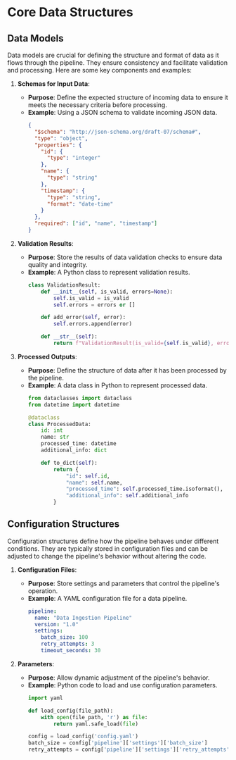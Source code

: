 # Core Data Structures

## Data Models

Data models are crucial for defining the structure and format of data as it flows through the pipeline. They ensure consistency and facilitate validation and processing. Here are some key components and examples:

1. **Schemas for Input Data**:
   - **Purpose**: Define the expected structure of incoming data to ensure it meets the necessary criteria before processing.
   - **Example**: Using a JSON schema to validate incoming JSON data.
     ```json
     {
       "$schema": "http://json-schema.org/draft-07/schema#",
       "type": "object",
       "properties": {
         "id": {
           "type": "integer"
         },
         "name": {
           "type": "string"
         },
         "timestamp": {
           "type": "string",
           "format": "date-time"
         }
       },
       "required": ["id", "name", "timestamp"]
     }
     ```

2. **Validation Results**:
   - **Purpose**: Store the results of data validation checks to ensure data quality and integrity.
   - **Example**: A Python class to represent validation results.
     ```python
     class ValidationResult:
         def __init__(self, is_valid, errors=None):
             self.is_valid = is_valid
             self.errors = errors or []

         def add_error(self, error):
             self.errors.append(error)

         def __str__(self):
             return f"ValidationResult(is_valid={self.is_valid}, errors={self.errors})"
     ```

3. **Processed Outputs**:
   - **Purpose**: Define the structure of data after it has been processed by the pipeline.
   - **Example**: A data class in Python to represent processed data.
     ```python
     from dataclasses import dataclass
     from datetime import datetime

     @dataclass
     class ProcessedData:
         id: int
         name: str
         processed_time: datetime
         additional_info: dict

         def to_dict(self):
             return {
                 "id": self.id,
                 "name": self.name,
                 "processed_time": self.processed_time.isoformat(),
                 "additional_info": self.additional_info
             }
     ```

## Configuration Structures

Configuration structures define how the pipeline behaves under different conditions. They are typically stored in configuration files and can be adjusted to change the pipeline's behavior without altering the code.

1. **Configuration Files**:
   - **Purpose**: Store settings and parameters that control the pipeline's operation.
   - **Example**: A YAML configuration file for a data pipeline.
     ```yaml
     pipeline:
       name: "Data Ingestion Pipeline"
       version: "1.0"
       settings:
         batch_size: 100
         retry_attempts: 3
         timeout_seconds: 30
     ```

2. **Parameters**:
   - **Purpose**: Allow dynamic adjustment of the pipeline's behavior.
   - **Example**: Python code to load and use configuration parameters.
     ```python
     import yaml

     def load_config(file_path):
         with open(file_path, 'r') as file:
             return yaml.safe_load(file)

     config = load_config('config.yaml')
     batch_size = config['pipeline']['settings']['batch_size']
     retry_attempts = config['pipeline']['settings']['retry_attempts']
     ```

 